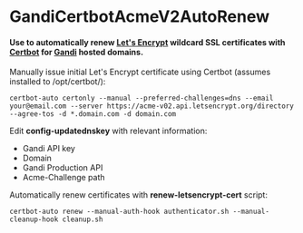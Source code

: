 # GandiCertbotAcmeV2AutoRenew

#### Use to automatically renew [Let's Encrypt](https://letsencrypt.org/) wildcard SSL certificates with [Certbot](https://certbot.eff.org/) for [Gandi](https://doc.rpc.gandi.net/domain/usage.html) hosted domains.


Manually issue initial Let's Encrypt certificate using Certbot (assumes installed to /opt/certbot/):
```
certbot-auto certonly --manual --preferred-challenges=dns --email your@email.com --server https://acme-v02.api.letsencrypt.org/directory --agree-tos -d *.domain.com -d domain.com
```

Edit **config-updatednskey** with relevant information:
- Gandi API key
- Domain
- Gandi Production API
- Acme-Challenge path

Automatically renew certificates with **renew-letsencrypt-cert** script:
```
certbot-auto renew --manual-auth-hook authenticator.sh --manual-cleanup-hook cleanup.sh
```
